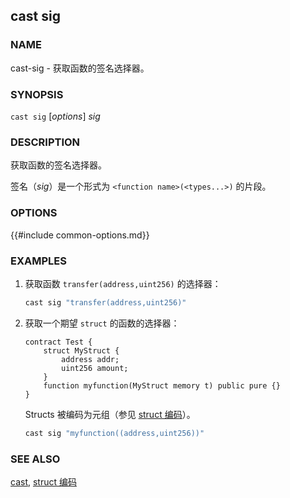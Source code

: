 ## cast sig

### NAME

cast-sig - 获取函数的签名选择器。

### SYNOPSIS

``cast sig`` [*options*] *sig*

### DESCRIPTION

获取函数的签名选择器。

签名（*sig*）是一个形式为 `<function name>(<types...>)` 的片段。

### OPTIONS

{{#include common-options.md}}

### EXAMPLES

1. 获取函数 `transfer(address,uint256)` 的选择器：
    ```sh
    cast sig "transfer(address,uint256)"
    ```

2. 获取一个期望 `struct` 的函数的选择器：

    ```solidity
    contract Test {
        struct MyStruct {
            address addr;
            uint256 amount;
        }
        function myfunction(MyStruct memory t) public pure {}
    }
    ```

    Structs 被编码为元组（参见 [struct 编码](../../misc/struct-encoding.md)）。

    ```sh
    cast sig "myfunction((address,uint256))"
    ```

### SEE ALSO

[cast](./cast.md), [struct 编码](../../misc/struct-encoding.md)
